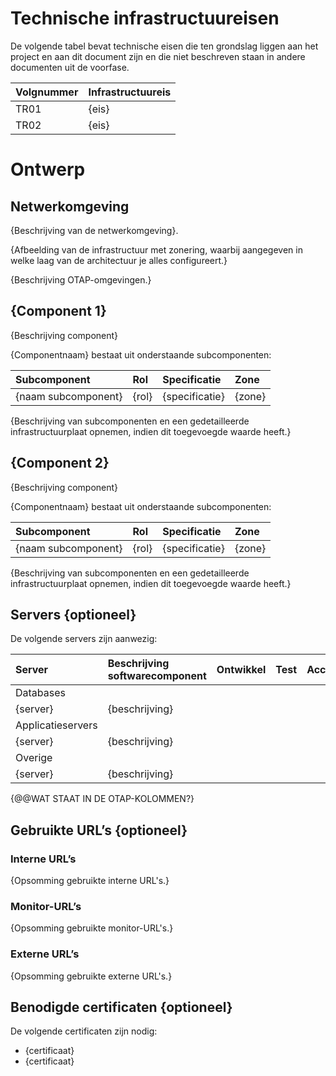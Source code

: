 # Technische infrastructuureisen

De volgende tabel bevat technische eisen die ten grondslag liggen aan het project en aan dit document zijn en die niet beschreven staan in andere documenten uit de voorfase.

| Volgnummer | Infrastructuureis |
|:----|:----|
| TR01 | {eis} |
| TR02 | {eis} |

# Ontwerp

## Netwerkomgeving

{Beschrijving van de netwerkomgeving}.

{Afbeelding van de infrastructuur met zonering, waarbij aangegeven in welke laag van de architectuur je alles configureert.}

{Beschrijving OTAP-omgevingen.}

## {Component 1}

{Beschrijving component}

{Componentnaam} bestaat uit onderstaande subcomponenten:

| Subcomponent | Rol | Specificatie | Zone |
|:----|:----|:----|:----|
| {naam subcomponent} | {rol}| {specificatie} | {zone} |

{Beschrijving van subcomponenten en een gedetailleerde infrastructuurplaat opnemen, indien dit toegevoegde waarde heeft.}

## {Component 2}

{Beschrijving component}

{Componentnaam} bestaat uit onderstaande subcomponenten:

| Subcomponent | Rol | Specificatie | Zone |
|:----|:----|:----|:----|
| {naam subcomponent} | {rol}| {specificatie} | {zone} |

{Beschrijving van subcomponenten en een gedetailleerde infrastructuurplaat opnemen, indien dit toegevoegde waarde heeft.}

## Servers {optioneel}

De volgende servers zijn aanwezig:

| Server | Beschrijving softwarecomponent | Ontwikkel | Test | Acceptatie | Productie |
|:----|:----|:----|:----|:----|:----|
| Databases |
| {server} | {beschrijving} |   |   |   |   |
| Applicatieservers |
| {server} | {beschrijving} |   |   |   |   |
| Overige |
| {server} | {beschrijving} |   |   |   |   |

{@@WAT STAAT IN DE OTAP-KOLOMMEN?}

## Gebruikte URL’s {optioneel}

### Interne URL’s

{Opsomming gebruikte interne URL's.}

### Monitor-URL’s

{Opsomming gebruikte monitor-URL's.}

### Externe URL’s

{Opsomming gebruikte externe URL's.}

## Benodigde certificaten {optioneel}

De volgende certificaten zijn nodig:

* {certificaat}
* {certificaat}
